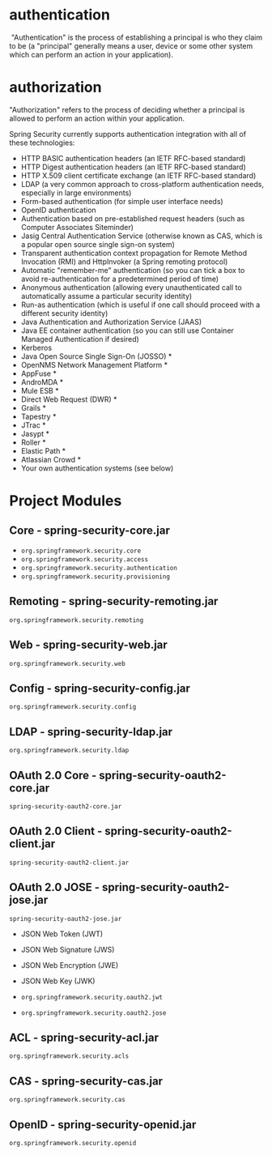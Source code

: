 # authentication

 "Authentication" is the process of establishing a principal is who they claim to be (a "principal" generally means a user, device or some other system which can perform an action in your application). 

# authorization

"Authorization" refers to the process of deciding whether a principal is allowed to perform an action within your application. 

Spring Security currently supports authentication integration with all of these technologies: 

- HTTP BASIC authentication headers (an IETF RFC-based standard)
- HTTP Digest authentication headers (an IETF RFC-based standard)
- HTTP X.509 client certificate exchange (an IETF RFC-based standard)
- LDAP (a very common approach to cross-platform authentication needs, especially in large environments)
- Form-based authentication (for simple user interface needs)
- OpenID authentication
- Authentication based on pre-established request headers (such as Computer Associates Siteminder)
- Jasig Central Authentication Service (otherwise known as CAS, which is a popular open source single sign-on system)
- Transparent authentication context propagation for Remote Method Invocation (RMI) and HttpInvoker (a Spring remoting protocol)
- Automatic "remember-me" authentication (so you can tick a box to avoid re-authentication for a predetermined period of time)
- Anonymous authentication (allowing every unauthenticated call to automatically assume a particular security identity)
- Run-as authentication (which is useful if one call should proceed with a different security identity)
- Java Authentication and Authorization Service (JAAS)
- Java EE container authentication (so you can still use Container Managed Authentication if desired)
- Kerberos
- Java Open Source Single Sign-On (JOSSO) *
- OpenNMS Network Management Platform *
- AppFuse *
- AndroMDA *
- Mule ESB *
- Direct Web Request (DWR) *
- Grails *
- Tapestry *
- JTrac *
- Jasypt *
- Roller *
- Elastic Path *
- Atlassian Crowd *
- Your own authentication systems (see below)



# Project Modules

## Core - spring-security-core.jar

- `org.springframework.security.core`
- `org.springframework.security.access`
- `org.springframework.security.authentication`
- `org.springframework.security.provisioning`

## Remoting - spring-security-remoting.jar

`org.springframework.security.remoting `

## Web - spring-security-web.jar

`org.springframework.security.web `

## Config - spring-security-config.jar

`org.springframework.security.config `

## LDAP - spring-security-ldap.jar

`org.springframework.security.ldap `

## OAuth 2.0 Core - spring-security-oauth2-core.jar

`spring-security-oauth2-core.jar `

## OAuth 2.0 Client - spring-security-oauth2-client.jar

`spring-security-oauth2-client.jar `

## OAuth 2.0 JOSE - spring-security-oauth2-jose.jar

`spring-security-oauth2-jose.jar `

- JSON Web Token (JWT)
- JSON Web Signature (JWS)
- JSON Web Encryption (JWE)
- JSON Web Key (JWK)

- `org.springframework.security.oauth2.jwt`
- `org.springframework.security.oauth2.jose`

## ACL - spring-security-acl.jar

`org.springframework.security.acls `

## CAS - spring-security-cas.jar

`org.springframework.security.cas `

## OpenID - spring-security-openid.jar

`org.springframework.security.openid `


